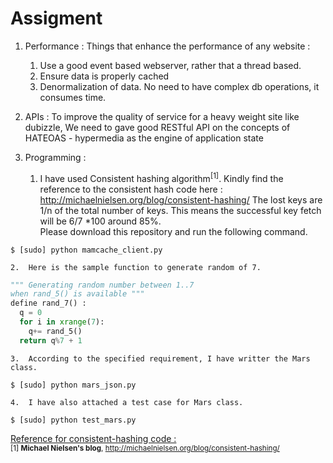 Assigment
==========

1. Performance :
  Things that enhance the performance of any website :
    1.  Use a good event based webserver, rather that a thread based.
    2.  Ensure data is properly cached
    3.  Denormalization of data. No need to have complex db operations, it consumes time.

2. APIs : 
  To improve the quality of service for a heavy weight site like dubizzle, We need to gave good 
RESTful API on the concepts of HATEOAS - hypermedia as the engine of application state


3. Programming :  
    1.  I have used Consistent hashing algorithm<sup>[1]</sup>. Kindly find the reference to the consistent hash code here : http://michaelnielsen.org/blog/consistent-hashing/ The lost keys are 1/n of the total number of keys. This means the successful key fetch will be 6/7 *100 around 85%. <br>Please download this repository and run the following command.
```
$ [sudo] python mamcache_client.py
```
    2.  Here is the sample function to generate random of 7. 
```python
""" Generating random number between 1..7 
when rand_5() is available """
define rand_7() :
  q = 0
  for i in xrange(7):  
    q+= rand_5()
  return q%7 + 1 
```

    3.  According to the specified requirement, I have writter the Mars class.
```
$ [sudo] python mars_json.py
```
    4.  I have also attached a test case for Mars class.
```
$ [sudo] python test_mars.py
```

<u>Reference for consistent-hashing code :</u>
<br><sub>
[1] <b>Michael Nielsen's blog</b>, http://michaelnielsen.org/blog/consistent-hashing/ </sub>





 
      




    
    
